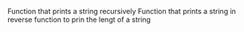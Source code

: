 Function that prints a string recursively
Function that prints a string in reverse
function to prin the lengt of a string
